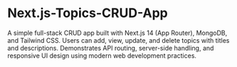 # Next.js-Topics-CRUD-App
A simple full-stack CRUD app built with Next.js 14 (App Router), MongoDB, and Tailwind CSS. Users can add, view, update, and delete topics with titles and descriptions. Demonstrates API routing, server-side handling, and responsive UI design using modern web development practices.

